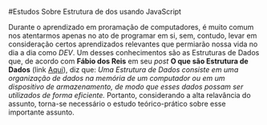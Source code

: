 #Estudos Sobre Estrutura de dos usando JavaScript

Durante o aprendizado em proramação de computadores, é muito comum nos atentarmos apenas no ato de programar em si, sem, contudo, levar em consideração certos aprendizados relevantes que permiarão nossa vida no dia a dia como <i>DEV</i>. Um desses conhecimentos são as Estruturas de Dados que, de acordo com <b>Fábio dos Reis</b> em seu <i>post</i> <b>O que são Estrutura de Dados</b> (link <a href="http://www.bosontreinamentos.com.br/estruturas-de-dados/estruturas-de-dados/"> Aqui</a>), diz que: <i>Uma Estrutura de Dados consiste em uma organização de dados na memória de um computador ou em um dispositivo de armazenamento, de modo que esses dados possam ser utilizados de forma eficiente.</i> Portanto, considerando a alta relavância do assunto, torna-se necessário o estudo teórico-prático sobre esse importante assunto.